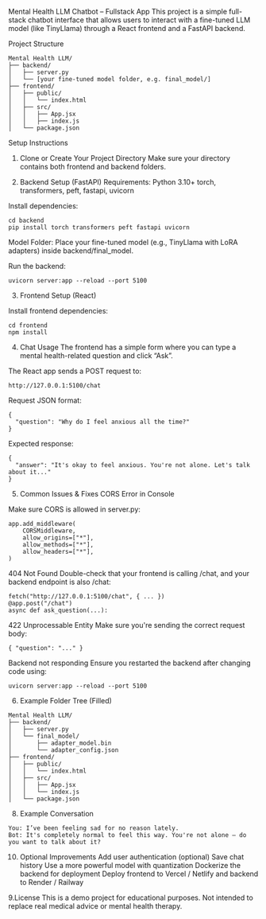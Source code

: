 Mental Health LLM Chatbot – Fullstack App
This project is a simple full-stack chatbot interface that allows users to interact with a fine-tuned LLM model (like TinyLlama) through a React frontend and a FastAPI backend.

Project Structure
```
Mental Health LLM/
├── backend/
│   ├── server.py
│   └── [your fine-tuned model folder, e.g. final_model/]
├── frontend/
│   ├── public/
│   │   └── index.html
│   ├── src/
│   │   ├── App.jsx
│   │   ├── index.js
│   └── package.json
```

Setup Instructions

1. Clone or Create Your Project Directory
Make sure your directory contains both frontend and backend folders.

2. Backend Setup (FastAPI)
Requirements:
Python 3.10+
torch, transformers, peft, fastapi, uvicorn

Install dependencies:
```
cd backend
pip install torch transformers peft fastapi uvicorn
```
Model Folder:
Place your fine-tuned model (e.g., TinyLlama with LoRA adapters) inside backend/final_model.

Run the backend:
```
uvicorn server:app --reload --port 5100
```

3. Frontend Setup (React)

 Install frontend dependencies:
 ```
 cd frontend
npm install
```

4. Chat Usage
The frontend has a simple form where you can type a mental health-related question and click “Ask”.

The React app sends a POST request to:
```
http://127.0.0.1:5100/chat
```

Request JSON format:
```
{
  "question": "Why do I feel anxious all the time?"
}
```

Expected response:
```
{
  "answer": "It's okay to feel anxious. You're not alone. Let's talk about it..."
}
```


5. Common Issues & Fixes
 CORS Error in Console

Make sure CORS is allowed in server.py:
```
app.add_middleware(
    CORSMiddleware,
    allow_origins=["*"],
    allow_methods=["*"],
    allow_headers=["*"],
)
```

404 Not Found
Double-check that your frontend is calling /chat, and your backend endpoint is also /chat:
```
fetch("http://127.0.0.1:5100/chat", { ... })
@app.post("/chat")
async def ask_question(...):
```

422 Unprocessable Entity
Make sure you're sending the correct request body:
```
{ "question": "..." }
```

Backend not responding
Ensure you restarted the backend after changing code using:
```
uvicorn server:app --reload --port 5100
```

6. Example Folder Tree (Filled)
 ```
Mental Health LLM/
├── backend/
│   ├── server.py
│   └── final_model/
│       ├── adapter_model.bin
│       └── adapter_config.json
├── frontend/
│   ├── public/
│   │   └── index.html
│   ├── src/
│   │   ├── App.jsx
│   │   └── index.js
│   └── package.json
```

8. Example Conversation
```
You: I’ve been feeling sad for no reason lately.
Bot: It's completely normal to feel this way. You're not alone — do you want to talk about it?
```
10. Optional Improvements
    Add user authentication (optional)
    Save chat history
    Use a more powerful model with quantization
    Dockerize the backend for deployment
    Deploy frontend to Vercel / Netlify and backend to Render / Railway


9.License
This is a demo project for educational purposes. Not intended to replace real medical advice or mental health therapy.
